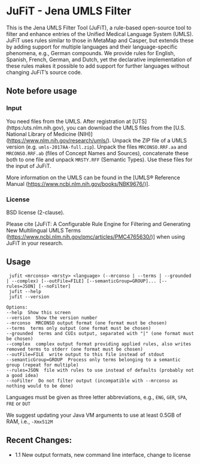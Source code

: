 # JuFiT - Jena UMLS Filter

This is the Jena UMLS Filter Tool (JuFiT), a rule-based open-source tool to filter and enhance entries of the Unified Medical Language System (UMLS). JuFiT uses rules similar to those in MetaMap and Casper, but extends these by adding support for multiple languages and their language-specific phenomena, e.g., German compounds. We provide rules for English, Spanish, French, German, and Dutch, yet the declarative implementation of these rules makes it possible to add support for further languages without changing JuFiT’s source code.

## Note before usage

### Input

You need files from the UMLS. After registration at [UTS] (https:/uts.nlm.nih.gov), you can download the UMLS files from the [U.S. National Library of Medicine (NIH)] (https://www.nlm.nih.gov/research/umls/). Unpack the ZIP file of a UMLS version (e.g. `umls-2017AA-full.zip`). Unpack the files `MRCONSO.RRF.aa` and `MRCONSO.RRF.ab` (files of Concept Names and Sources), concatenate these both to one file and unpack `MRSTY.RFF` (Semantic Types). Use these files for the input of JuFiT. 

More information on the UMLS can be found in the [UMLS® Reference Manual (https://www.ncbi.nlm.nih.gov/books/NBK9676/)].

### License
BSD license (2-clause). 

Please cite [JuFiT: A Configurable Rule Engine for Filtering and Generating New Multilingual UMLS Terms (https://www.ncbi.nlm.nih.gov/pmc/articles/PMC4765630/)] when using JuFiT in your research.


## Usage
```
 jufit <mrconso> <mrsty> <language> (--mrconso | --terms | --grounded | --complex) [--outFile=FILE] [--semanticGroup=GROUP]... [--rules=JSON] [--noFilter]
 jufit --help
 jufit --version

Options:
--help  Show this screen
--version  Show the version number
--mrconso  MRCONSO output format (one format must be chosen)
--terms  terms only output (one format must be chosen)
--grounded  terms and CUIs output, separated with "|" (one format must be chosen)
--complex  complex output format providing applied rules, also writes removed terms to stderr (one format must be chosen)
--outFile=FILE  write output to this file instead of stdout
--semanticGroup=GROUP  Process only terms belonging to a semantic group (repeat for multiple)
--rules=JSON  file with rules to use instead of defaults (probably not a good idea)
--noFilter  Do not filter output (incompatible with --mrconso as nothing would to be done)
```
Languages must be given as three letter abbreviations, e.g., `ENG`, `GER`, `SPA`, `FRE` or `DUT`

We suggest updating your Java VM arguments to use at least 0.5GB of RAM, i.e., `-Xmx512M`

## Recent Changes:
  * 1.1 New output formats, new command line interface, change to license
